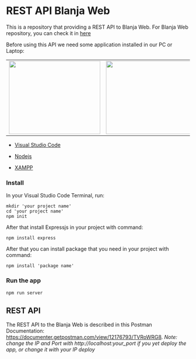 # REST API Blanja Web

This is a repository that providing a REST API to Blanja Web. For Blanja Web repository, you can check it in [here](https://github.com/Baruak-da-Familia/blanja-frontend)

Before using this API we need some application installed in our PC or Laptop:
<table>
  <tr>
    <td valign="center"><img src="https://code.visualstudio.com/assets/favicon.ico" height="200px" width="250px"></td>
    <td valign="center"><img src="https://thekenyandev.com/static/ea6d8fe57ed02c773ad10ca3003b2451/nodejs.png" height="200px" width="250px"></td>
    <td valign="center"><img src="https://upload.wikimedia.org/wikipedia/en/thumb/7/78/XAMPP_logo.svg/1200px-XAMPP_logo.svg.png" height="200px" width="250px"></td>
  </tr>
 </table>

- [Visual Studio Code](https://code.visualstudio.com/)

- [Nodejs](https://nodejs.org/en/)

- [XAMPP](https://www.apachefriends.org/index.html)

### Install

In your Visual Studio Code Terminal, run:

    mkdir 'your project name'
    cd 'your project name'
    npm init

After that install Expressjs in your project with command:

    npm install express

After that you can install package that you need in your project with command:

    npm install 'package name'

### Run the app

    npm run server

## REST API

The REST API to the Blanja Web is described in this Postman Documentation: <https://documenter.getpostman.com/view/12176793/TVRoWRG8>.
<i>Note: change the IP and Port with http://localhost:your_port if you yet deploy the app, or change it with your IP deploy</i>
